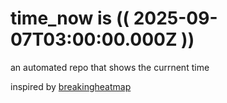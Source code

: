 # time_now is (( 2025-09-07T03:00:00.000Z ))

an automated repo that shows the currnent time

inspired by [breakingheatmap](https://github.com/breakingheatmap/breakingheatmap)